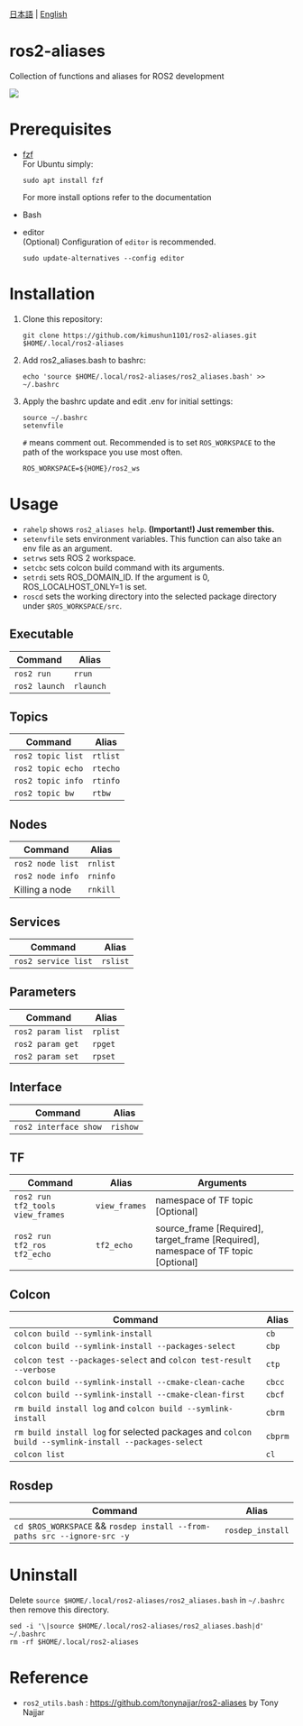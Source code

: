 [日本語](/README-ja.md) | [English](/README.md)

# ros2-aliases
Collection of functions and aliases for ROS2 development

![](https://github.com/tonynajjar/ros2-aliases/blob/main/usage.gif)

# Prerequisites

- [fzf](https://github.com/junegunn/fzf#installation)  
  For Ubuntu simply: 
  ```
  sudo apt install fzf
  ```
  For more install options refer to the documentation

- Bash

- editor  
    (Optional) Configuration of `editor` is recommended.
    ```
    sudo update-alternatives --config editor
    ```

# Installation
1. Clone this repository:
    ```
    git clone https://github.com/kimushun1101/ros2-aliases.git $HOME/.local/ros2-aliases
    ```
2. Add ros2_aliases.bash to bashrc:
    ```
    echo 'source $HOME/.local/ros2-aliases/ros2_aliases.bash' >> ~/.bashrc
    ```
3. Apply the bashrc update and edit .env for initial settings:
    ```
    source ~/.bashrc
    setenvfile
    ```
    `#` means comment out. 
    Recommended is to set `ROS_WORKSPACE` to the path of the workspace you use most often.
    ```
    ROS_WORKSPACE=${HOME}/ros2_ws
    ```

# Usage

- `rahelp` shows `ros2_aliases help`. **(Important!) Just remember this.**
- `setenvfile` sets environment variables. This function can also take an env file as an argument.
- `setrws` sets ROS 2 workspace.
- `setcbc` sets colcon build command with its arguments.
- `setrdi` sets ROS_DOMAIN_ID. If the argument is 0, ROS_LOCALHOST_ONLY=1 is set.
- `roscd` sets the working directory into the selected package directory under `$ROS_WORKSPACE/src`.

## Executable

| Command | Alias |
| --- | --- |
| `ros2 run` | `rrun` |
| `ros2 launch` | `rlaunch` |

## Topics

| Command | Alias |
| --- | --- |
| `ros2 topic list` | `rtlist` |
| `ros2 topic echo` | `rtecho`|
| `ros2 topic info` | `rtinfo`|
| `ros2 topic bw` | `rtbw`|

## Nodes

| Command | Alias |
| --- | --- |
| `ros2 node list` | `rnlist` |
| `ros2 node info` | `rninfo`|
| Killing a node | `rnkill`|

## Services

| Command | Alias |
| --- | --- |
| `ros2 service list` | `rslist` |

## Parameters

| Command | Alias |
| --- | --- |
| `ros2 param list` | `rplist` |
| `ros2 param get`  | `rpget`|
| `ros2 param set`  | `rpset`|

## Interface

| Command | Alias |
| --- | --- |
| `ros2 interface show`  | `rishow`|

## TF

| Command | Alias | Arguments |
| --- | --- | --- |
| `ros2 run tf2_tools view_frames` | `view_frames` | namespace of TF topic [Optional] |
| `ros2 run tf2_ros tf2_echo` | `tf2_echo`| source_frame [Required], target_frame [Required], namespace of TF topic [Optional] |

## Colcon

| Command | Alias |
| --- | --- |
| `colcon build --symlink-install` | `cb` |
| `colcon build --symlink-install --packages-select` | `cbp`|
| `colcon test --packages-select` and `colcon test-result --verbose` | `ctp`|
| `colcon build --symlink-install --cmake-clean-cache ` | `cbcc`|
| `colcon build --symlink-install --cmake-clean-first ` | `cbcf`|
| `rm build install log` and `colcon build --symlink-install` | `cbrm`|
| `rm build install log` for selected packages and `colcon build --symlink-install --packages-select` | `cbprm`|
| `colcon list` | `cl` |

## Rosdep

| Command | Alias |
| --- | --- |
| `cd $ROS_WORKSPACE` && `rosdep install --from-paths src --ignore-src -y` | `rosdep_install` |

# Uninstall

Delete `source $HOME/.local/ros2-aliases/ros2_aliases.bash` in `~/.bashrc` then remove this directory.
```
sed -i '\|source $HOME/.local/ros2-aliases/ros2_aliases.bash|d' ~/.bashrc
rm -rf $HOME/.local/ros2-aliases 
```

# Reference

- `ros2_utils.bash` : https://github.com/tonynajjar/ros2-aliases by Tony Najjar

